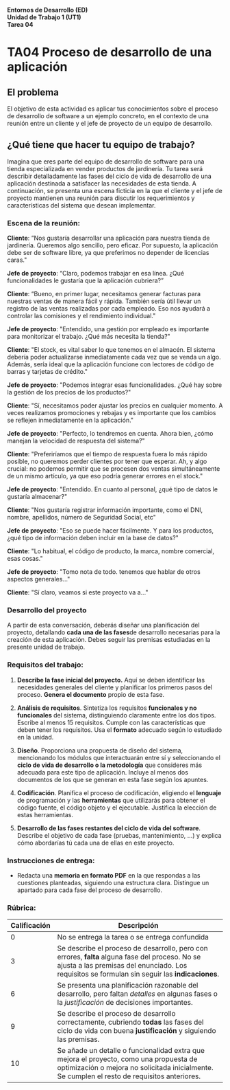 **Entornos de Desarrollo (ED)**  
**Unidad de Trabajo 1 (UT1)**  
**Tarea 04**

# TA04 Proceso de desarrollo de una aplicación

## El problema

El objetivo de esta actividad es aplicar tus conocimientos sobre el proceso de desarrollo de software a un ejemplo concreto, en el contexto de una reunión entre un cliente y el jefe de proyecto de un equipo de desarrollo.

## ¿Qué tiene que hacer tu equipo de trabajo?

Imagina que eres parte del equipo de desarrollo de software para una tienda especializada en vender productos de jardinería. Tu tarea será describir detalladamente las fases del ciclo de vida de desarrollo de una aplicación destinada a satisfacer las necesidades de esta tienda. A continuación, se presenta una escena ficticia en la que el cliente y el jefe de proyecto mantienen una reunión para discutir los requerimientos y características del sistema que desean implementar. 

### Escena de la reunión:

**Cliente**: “Nos gustaría desarrollar una aplicación para nuestra tienda de jardinería. Queremos algo sencillo, pero eficaz. Por supuesto, la aplicación debe ser de software libre, ya que preferimos no depender de licencias caras."

**Jefe de proyecto**: “Claro, podemos trabajar en esa línea. ¿Qué funcionalidades le gustaría que la aplicación cubriera?”

**Cliente**: “Bueno, en primer lugar, necesitamos generar facturas para nuestras ventas de manera fácil y rápida. También sería útil llevar un registro de las ventas realizadas por cada empleado. Eso nos ayudará a controlar las comisiones y el rendimiento individual."

**Jefe de proyecto**: "Entendido, una gestión por empleado es importante para monitorizar el trabajo. ¿Qué más necesita la tienda?"

**Cliente**: "El stock, es vital saber lo que tenemos en el almacén. El sistema debería poder actualizarse inmediatamente cada vez que se venda un algo. Además, sería ideal que la aplicación funcione con lectores de código de barras y tarjetas de crédito."

**Jefe de proyecto**: "Podemos integrar esas funcionalidades. ¿Qué hay sobre la gestión de los precios de los productos?"

**Cliente**: "Sí, necesitamos poder ajustar los precios en cualquier momento. A veces realizamos promociones y rebajas y es importante que los cambios se reflejen inmediatamente en la aplicación."

**Jefe de proyecto**: "Perfecto, lo tendremos en cuenta. Ahora bien, ¿cómo manejan la velocidad de respuesta del sistema?"

**Cliente**: "Preferiríamos que el tiempo de respuesta fuera lo más rápido posible, no queremos perder clientes por tener que esperar. Ah, y algo crucial: no podemos permitir que se procesen dos ventas simultáneamente de un mismo artículo, ya que eso podría generar errores en el stock."

**Jefe de proyecto**: "Entendido. En cuanto al personal, ¿qué tipo de datos le gustaría almacenar?"

**Cliente**: "Nos gustaría registrar información importante, como el DNI, nombre, apellidos, número de Seguridad Social, etc"

**Jefe de proyecto**: "Eso se puede hacer fácilmente. Y para los productos, ¿qué tipo de información deben incluir en la base de datos?"

**Cliente**: "Lo habitual, el código de producto, la marca, nombre comercial, esas cosas."

**Jefe de proyecto**: "Tomo nota de todo. tenemos que hablar de otros aspectos generales..."

**Cliente**: "Sí claro, veamos si este proyecto va a..."

### Desarrollo del proyecto

A partir de esta conversación, deberás diseñar una planificación del proyecto, detallando **cada una de las fases**de desarrollo necesarias para la creación de esta aplicación. Debes seguir las premisas estudiadas en la presente unidad de trabajo.

### Requisitos del trabajo:

1. **Describe la fase inicial del proyecto.** Aquí se deben identificar las necesidades generales del cliente y planificar los primeros pasos del proceso. **Genera el documento** propio de esta fase.
   
2. **Análisis de requisitos**. Sintetiza los requisitos **funcionales y no funcionales** del sistema, distinguiendo claramente entre los dos tipos. Escribe al menos 15 requisitos. Cumple con las características que deben tener los requisitos. Usa el **formato** adecuado según lo estudiado en la unidad.

3. **Diseño**. Proporciona una propuesta de diseño del sistema, mencionando los módulos que interactuarán entre sí y seleccionando el **ciclo de vida de desarrollo o la metodología** que consideres más adecuada para este tipo de aplicación. Incluye al menos dos documentos de los que se generan en esta fase según los apuntes.
   
4. **Codificación**. Planifica el proceso de codificación, eligiendo el **lenguaje** de programación y las **herramientas** que utilizarás para obtener el código fuente, el código objeto y el ejecutable. Justifica la elección de estas herramientas.

5. **Desarrollo de las fases restantes del ciclo de vida del software**. Describe el objetivo de cada fase (pruebas, mantenimiento, ...) y explica cómo abordarías tú cada una de ellas en este proyecto.

### Instrucciones de entrega:

- Redacta una **memoria en formato PDF** en la que respondas a las cuestiones planteadas, siguiendo una estructura clara. Distingue un apartado para cada fase del proceso de desarrollo.

### Rúbrica:

| Calificación | Descripción                                                                                                                                       |
|--------------|---------------------------------------------------------------------------------------------------------------------------------------------------|
| 0            | No se entrega la tarea o se entrega confundida                                                   |
| 3            | Se describe el proceso de desarrollo, pero con errores, **falta** alguna fase del proceso. No se ajusta a las premisas del enunciado. Los requisitos se formulan sin seguir las **indicaciones**. |
| 6            | Se presenta una planificación razonable del desarrollo, pero faltan *detalles* en algunas fases o la *justificación* de decisiones importantes.        |
| 9            | Se describe el proceso de desarrollo correctamente, cubriendo **todas** las fases del ciclo de vida con buena **justificación** y siguiendo las premisas. |
| 10           | Se añade un detalle o funcionalidad extra que mejora el proyecto, como una propuesta de optimización o mejora no solicitada inicialmente. Se cumplen el resto de requisitos anteriores.         |

